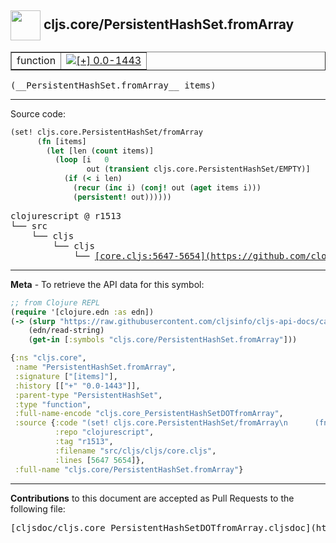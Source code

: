 ## <img width="48px" valign="middle" src="http://i.imgur.com/Hi20huC.png"> cljs.core/PersistentHashSet.fromArray

 <table border="1">
<tr>

<td>function</td>
<td><a href="https://github.com/cljsinfo/cljs-api-docs/tree/0.0-1443"><img valign="middle" alt="[+] 0.0-1443" src="https://img.shields.io/badge/+-0.0--1443-lightgrey.svg"></a> </td>
</tr>
</table>

 <samp>
(__PersistentHashSet.fromArray__ items)<br>
</samp>

---





Source code:

```clj
(set! cljs.core.PersistentHashSet/fromArray
      (fn [items]
        (let [len (count items)]
          (loop [i   0
                 out (transient cljs.core.PersistentHashSet/EMPTY)]
            (if (< i len)
              (recur (inc i) (conj! out (aget items i)))
              (persistent! out))))))
```

 <pre>
clojurescript @ r1513
└── src
    └── cljs
        └── cljs
            └── <ins>[core.cljs:5647-5654](https://github.com/clojure/clojurescript/blob/r1513/src/cljs/cljs/core.cljs#L5647-L5654)</ins>
</pre>


---

__Meta__ - To retrieve the API data for this symbol:

```clj
;; from Clojure REPL
(require '[clojure.edn :as edn])
(-> (slurp "https://raw.githubusercontent.com/cljsinfo/cljs-api-docs/catalog/cljs-api.edn")
    (edn/read-string)
    (get-in [:symbols "cljs.core/PersistentHashSet.fromArray"]))
```

```clj
{:ns "cljs.core",
 :name "PersistentHashSet.fromArray",
 :signature ["[items]"],
 :history [["+" "0.0-1443"]],
 :parent-type "PersistentHashSet",
 :type "function",
 :full-name-encode "cljs.core_PersistentHashSetDOTfromArray",
 :source {:code "(set! cljs.core.PersistentHashSet/fromArray\n      (fn [items]\n        (let [len (count items)]\n          (loop [i   0\n                 out (transient cljs.core.PersistentHashSet/EMPTY)]\n            (if (< i len)\n              (recur (inc i) (conj! out (aget items i)))\n              (persistent! out))))))",
          :repo "clojurescript",
          :tag "r1513",
          :filename "src/cljs/cljs/core.cljs",
          :lines [5647 5654]},
 :full-name "cljs.core/PersistentHashSet.fromArray"}

```

---

__Contributions__ to this document are accepted as Pull Requests to the following file:

 <pre>
[cljsdoc/cljs.core_PersistentHashSetDOTfromArray.cljsdoc](https://github.com/cljsinfo/cljs-api-docs/blob/master/cljsdoc/cljs.core_PersistentHashSetDOTfromArray.cljsdoc)
</pre>

